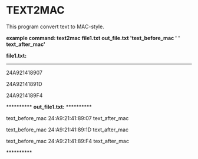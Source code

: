 <h1>TEXT2MAC</h1>

This program convert text to MAC-style.

<b>example command: text2mac file1.txt out_file.txt 'text_before_mac ' ' text_after_mac'</b>

<b>file1.txt:</b>
**********
<p>24A921418907</p>
<p>24A92141891D</p>
<p>24A9214189F4</p>
**********
<b>out_file1.txt:</b>
**********
<p>text_before_mac 24:A9:21:41:89:07 text_after_mac</p>
<p>text_before_mac 24:A9:21:41:89:1D text_after_mac</p>
<p>text_before_mac 24:A9:21:41:89:F4 text_after_mac</p>
**********
